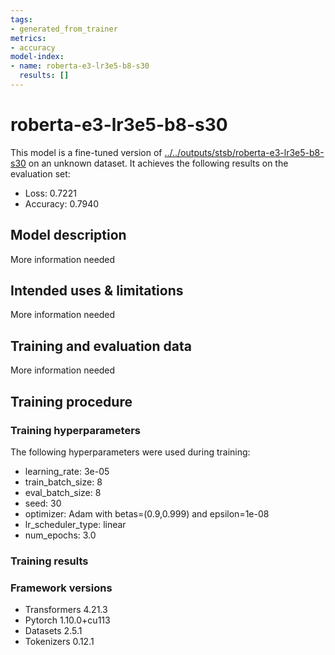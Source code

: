 ```yaml
---
tags:
- generated_from_trainer
metrics:
- accuracy
model-index:
- name: roberta-e3-lr3e5-b8-s30
  results: []
---
```


<!-- This model card has been generated automatically according to the information the Trainer had access to. You
should probably proofread and complete it, then remove this comment. -->

# roberta-e3-lr3e5-b8-s30

This model is a fine-tuned version of [../../outputs/stsb/roberta-e3-lr3e5-b8-s30](https://huggingface.co/../../outputs/stsb/roberta-e3-lr3e5-b8-s30) on an unknown dataset.
It achieves the following results on the evaluation set:
- Loss: 0.7221
- Accuracy: 0.7940

## Model description

More information needed

## Intended uses & limitations

More information needed

## Training and evaluation data

More information needed

## Training procedure

### Training hyperparameters

The following hyperparameters were used during training:
- learning_rate: 3e-05
- train_batch_size: 8
- eval_batch_size: 8
- seed: 30
- optimizer: Adam with betas=(0.9,0.999) and epsilon=1e-08
- lr_scheduler_type: linear
- num_epochs: 3.0

### Training results



### Framework versions

- Transformers 4.21.3
- Pytorch 1.10.0+cu113
- Datasets 2.5.1
- Tokenizers 0.12.1

